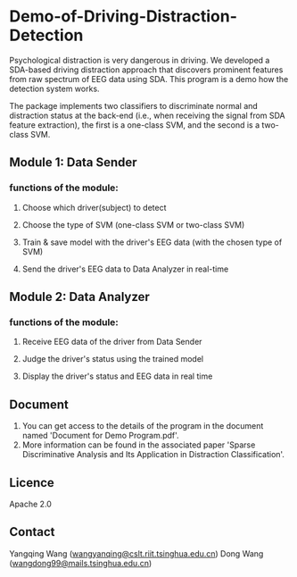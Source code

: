 # Demo-of-Driving-Distraction-Detection

Psychological distraction is very dangerous in driving. We developed a SDA-based driving distraction approach 
that discovers prominent features from raw spectrum of EEG data using SDA. This program is a demo how the detection
system works.  

The package implements two classifiers to discriminate normal and distraction status at the back-end (i.e., 
when receiving the signal from SDA feature extraction), the first is a one-class SVM, and the second is a two-class SVM.


## Module 1: Data Sender

### functions of the module:

1. Choose which driver(subject) to detect

2. Choose the type of SVM (one-class SVM or two-class SVM)

3. Train & save model with the driver's EEG data (with the chosen type of SVM)

4. Send the driver's EEG data to Data Analyzer in real-time

## Module 2: Data Analyzer

### functions of the module:

1. Receive EEG data of the driver from Data Sender

2. Judge the driver's status using the trained model

3. Display the driver's status and EEG data in real time

## Document

1. You can get access to the details of the program in the document named 'Document for Demo Program.pdf'.
2. More information can be found in the associated paper 'Sparse Discriminative Analysis and Its Application in Distraction Classification'.


## Licence
Apache 2.0

## Contact

Yangqing Wang (wangyanqing@cslt.riit.tsinghua.edu.cn)
Dong Wang (wangdong99@mails.tsinghua.edu.cn)
